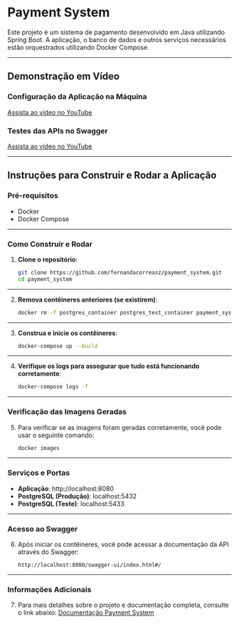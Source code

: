 # Payment System

Este projeto é um sistema de pagamento desenvolvido em Java utilizando Spring Boot. A aplicação, o banco de dados e outros serviços necessários estão orquestrados utilizando Docker Compose.

---
## Demonstração em Vídeo

### Configuração da Aplicação na Máquina

[Assista ao vídeo no YouTube](https://youtu.be/aMZF3JlWxAE)

### Testes das APIs no Swagger

[Assista ao vídeo no YouTube](https://youtu.be/_S9UUaSnjOI)

---

## Instruções para Construir e Rodar a Aplicação

### Pré-requisitos

- Docker
- Docker Compose

---

### Como Construir e Rodar

1. **Clone o repositório**:
    ```sh
    git clone https://github.com/fernandacorreasz/payment_system.git
    cd payment_system
    ```

---

2. **Remova contêineres anteriores (se existirem)**:
    ```sh
    docker rm -f postgres_container postgres_test_container payment_system_app
    ```

---

3. **Construa e inicie os contêineres**:
    ```sh
    docker-compose up --build
    ```

---

4. **Verifique os logs para assegurar que tudo está funcionando corretamente**:
    ```sh
    docker-compose logs -f
    ```

---

### Verificação das Imagens Geradas

5. Para verificar se as imagens foram geradas corretamente, você pode usar o seguinte comando:
    ```sh
    docker images
    ```

---

### Serviços e Portas

- **Aplicação**: http://localhost:8080
- **PostgreSQL (Produção)**: localhost:5432
- **PostgreSQL (Teste)**: localhost:5433

---

### Acesso ao Swagger

6. Após iniciar os contêineres, você pode acessar a documentação da API através do Swagger:
    ```
    http://localhost:8080/swagger-ui/index.html#/
    ```

---

### Informações Adicionais

7. Para mais detalhes sobre o projeto e documentação completa, consulte o link abaixo:
    [Documentação Payment System](https://paint-mailbox-381.notion.site/Documenta-o-payment-system-89386274425647fab3edb224760cc2e6)


